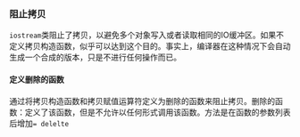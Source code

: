 ### 阻止拷贝
`iostream`类阻止了拷贝，以避免多个对象写入或者读取相同的IO缓冲区。如果不定义拷贝构造函数，似乎可以达到这个目的。事实上，编译器在这种情况下会自动生成一个合成的版本，只是不进行任何操作而已。
#### 定义删除的函数
通过将拷贝构造函数和拷贝赋值运算符定义为删除的函数来阻止拷贝。删除的函数：定义了该函数，但是不允许以任何形式调用该函数。方法是在函数的参数列表后增加`= delelte`